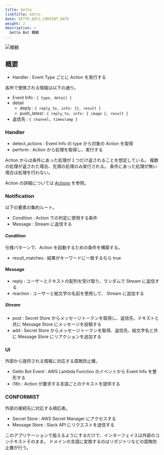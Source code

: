 ```yaml
---
title: Getto
linkTitle: Getto
date: GETTO_DOCS_CONTENT_DATE
weight: 2
description: >
  Getto Bot 概観
---
```


![概観](abstract.png)


## 概要

- Handler : Event Type ごとに Action を実行する

各所で使用される情報は以下の通り。

- Event Info : `{ type, detail }`
- detail
  - deply : `{ reply_to, info: {}, result }`
  - push_latest : `{ reply_to, info: { image }, result }`
- 返信先 : `{ channel, timestamp }`


### Handler

- detect_actions : Event Info の type から対象の Action を取得
- perform : Action から処理を取得し、実行する

Action からは条件にあった処理が１つだけ返されることを想定している。
複数の処理が返された場合、先頭の処理のみ実行される。
条件にあった処理が無い場合は処理を行わない。

Action の詳細については [Actions](actions/) を参照。


### Notification

以下の要素の集約ルート。

- Condition : Action での判定に使用する条件
- Message : Stream に返信する


#### Condition

仕様パターンで、Action を起動するための条件を構築する。

- result_matches : 結果がキーワードに一致するなら true


#### Message

- reply : ユーザーとテキストの配列を受け取り、ランダムで Stream に返信する
- reaction : ユーザーと絵文字の名前を使用して、 Stream に追加する


##### Stream

- post : Secret Store からメッセージトークンを取得し、返信先、テキストと共に Message Store にメッセージを投稿する
- add : Secret Store からメッセージトークンを取得、返信先、絵文字名と共に Message Store にリアクションを追加する


### UI

外部から提供される情報に対応する腐敗防止層。

- Getto Bot Event : AWS Lambda Function のイベントから Event Info を整形する
- i18n : Action が要求する言語ごとのテキストを提供する


### CONFORMIST

外部の接続先に対応する順応者。

- Secret Store : AWS Secret Manager にアクセスする
- Message Store : Slack API にリクエストを送信する

このアプリケーションで扱えるようにするだけで、インターフェイスは外部のコンテキストそのまま。
ドメインの言語に変換するのはリポジトリなどの腐敗防止層が行う。
